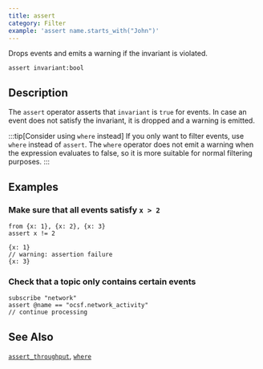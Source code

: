 ```yaml
---
title: assert
category: Filter
example: 'assert name.starts_with("John")'
---
```


Drops events and emits a warning if the invariant is violated.

```tql
assert invariant:bool
```

## Description

The `assert` operator asserts that `invariant` is `true` for events. In case an
event does not satisfy the invariant, it is dropped and a warning is emitted.

:::tip[Consider using `where` instead]
If you only want to filter events, use `where` instead of `assert`. The `where`
operator does not emit a warning when the expression evaluates to false, so it
is more suitable for normal filtering purposes.
:::

## Examples

### Make sure that all events satisfy `x > 2`

```tql
from {x: 1}, {x: 2}, {x: 3}
assert x != 2
```

```tql
{x: 1}
// warning: assertion failure
{x: 3}
```

### Check that a topic only contains certain events

```tql
subscribe "network"
assert @name == "ocsf.network_activity"
// continue processing
```

## See Also

[`assert_throughput`](/reference/operators/assert_throughput),
[`where`](/reference/operators/where)
